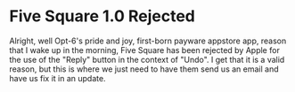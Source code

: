 # Five Square 1.0 Rejected #

Alright, well Opt-6's pride and joy, first-born payware appstore app, reason that I wake up in the morning, Five Square has been rejected by Apple for the use of the "Reply" button in the context of "Undo". I get that it is a valid reason, but this is where we just need to have them send us an email and have us fix it in an update.
